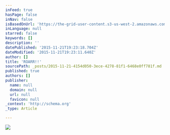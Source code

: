 ```yaml
---
inFeed: true
hasPage: false
inNav: false
isBasedOnUrl: 'https://the-grid-user-content.s3-us-west-2.amazonaws.com/41487da4-d2ed-4595-990a-d95daa045010.png'
inLanguage: null
starred: false
keywords: []
description: ''
datePublished: '2015-11-21T19:23:18.704Z'
dateModified: '2015-11-21T19:23:11.640Z'
author: []
title: 'ROARR!!'
sourcePath: _posts/2015-11-21-4154d050-3ece-4278-81f1-6468e0ff781f.md
published: true
authors: []
publisher:
  name: null
  domain: null
  url: null
  favicon: null
_context: 'http://schema.org'
_type: Article

---
```

![](https://the-grid-user-content.s3-us-west-2.amazonaws.com/41487da4-d2ed-4595-990a-d95daa045010.png)